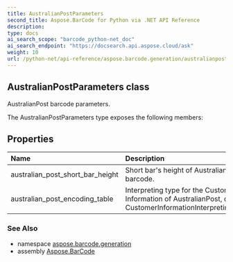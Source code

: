 ```yaml
---
title: AustralianPostParameters
second_title: Aspose.BarCode for Python via .NET API Reference
description: 
type: docs
ai_search_scope: "barcode_python-net_doc"
ai_search_endpoint: "https://docsearch.api.aspose.cloud/ask"
weight: 10
url: /python-net/api-reference/aspose.barcode.generation/australianpostparameters/
---
```


## AustralianPostParameters class

AustralianPost barcode parameters.

The AustralianPostParameters type exposes the following members:
## Properties
| Name | Description |
| :- | :- |
|australian_post_short_bar_height|Short bar's height of AustralianPost barcode.|
|australian_post_encoding_table|Interpreting type for the Customer Information of AustralianPost, default to CustomerInformationInterpretingType.Other"|

### See Also

* namespace [aspose.barcode.generation](/barcode/python-net/api-reference/aspose.barcode.generation/)
* assembly [Aspose.BarCode](/barcode/python-net/api-reference/)

